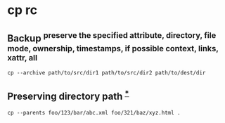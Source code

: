 # cp rc

## Backup <sup> preserve the specified attribute, directory, file mode, ownership, timestamps, if possible context, links, xattr, all </sup>

    cp --archive path/to/src/dir1 path/to/src/dir2 path/to/dest/dir

## Preserving directory path <sup>[*][280446655]</sup>

    cp --parents foo/123/bar/abc.xml foo/321/baz/xyz.html .

[280446655]: http://serverfault.com/questions/180853/how-to-copy-file-preserving-directory-path-in-linux#180870
